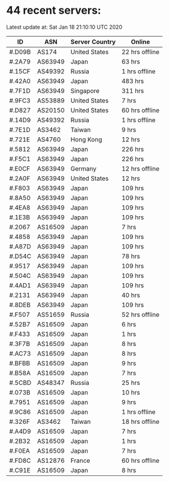 # 44 recent servers:

Latest update at: Sat Jan 18 21:10:10 UTC 2020

| ID | ASN | Server Country | Online |
| -- | --- | -------------- | ------ |
| #.D09B | AS174 | United States | 22 hrs offline |
| #.2A79 | AS63949 | Japan | 63 hrs |
| #.15CF | AS49392 | Russia | 1 hrs offline |
| #.42A0 | AS63949 | Japan | 483 hrs |
| #.7F1D | AS63949 | Singapore | 311 hrs |
| #.9FC3 | AS53889 | United States | 7 hrs |
| #.D827 | AS20150 | United States | 60 hrs offline |
| #.14D9 | AS49392 | Russia | 1 hrs offline |
| #.7E1D | AS3462 | Taiwan | 9 hrs |
| #.721E | AS4760 | Hong Kong | 12 hrs |
| #.5812 | AS63949 | Japan | 226 hrs |
| #.F5C1 | AS63949 | Japan | 226 hrs |
| #.E0CF | AS63949 | Germany | 12 hrs offline |
| #.2A0F | AS63949 | United States | 12 hrs |
| #.F803 | AS63949 | Japan | 109 hrs |
| #.8A50 | AS63949 | Japan | 109 hrs |
| #.4EA8 | AS63949 | Japan | 109 hrs |
| #.1E3B | AS63949 | Japan | 109 hrs |
| #.2067 | AS16509 | Japan | 7 hrs |
| #.4858 | AS63949 | Japan | 109 hrs |
| #.A87D | AS63949 | Japan | 109 hrs |
| #.D54C | AS63949 | Japan | 78 hrs |
| #.9517 | AS63949 | Japan | 109 hrs |
| #.504C | AS63949 | Japan | 109 hrs |
| #.4AD1 | AS63949 | Japan | 109 hrs |
| #.2131 | AS63949 | Japan | 40 hrs |
| #.8DEB | AS63949 | Japan | 109 hrs |
| #.F507 | AS51659 | Russia | 52 hrs offline |
| #.52B7 | AS16509 | Japan | 6 hrs |
| #.F433 | AS16509 | Japan | 1 hrs |
| #.3F7B | AS16509 | Japan | 8 hrs |
| #.AC73 | AS16509 | Japan | 8 hrs |
| #.BFBB | AS16509 | Japan | 9 hrs |
| #.B58A | AS16509 | Japan | 7 hrs |
| #.5CBD | AS48347 | Russia | 25 hrs |
| #.073B | AS16509 | Japan | 10 hrs |
| #.7951 | AS16509 | Japan | 9 hrs |
| #.9C86 | AS16509 | Japan | 1 hrs offline |
| #.326F | AS3462 | Taiwan | 18 hrs offline |
| #.A4D9 | AS16509 | Japan | 7 hrs |
| #.2B32 | AS16509 | Japan | 1 hrs |
| #.F0EA | AS16509 | Japan | 7 hrs |
| #.FD8C | AS12876 | France | 60 hrs offline |
| #.C91E | AS16509 | Japan | 8 hrs |

